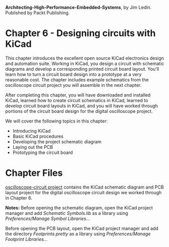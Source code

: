 __Architecting-High-Performance-Embedded-Systems__, by Jim Ledin. Published by Packt Publishing.
# Chapter 6 - Designing circuits with KiCad

This chapter introduces the excellent open source KiCad electronics design and automation suite. Working in KiCad, you design a circuit with schematic diagrams and develop a corresponding printed circuit board layout. You’ll learn how to turn a circuit board design into a prototype at a very reasonable cost. The chapter includes example schematics from the oscilloscope circuit project you will assemble in the next chapter.

After completing this chapter, you will have downloaded and installed KiCad, learned how to create circuit schematics in KiCad, learned to develop circuit board layouts in KiCad, and you will have worked through portions of the circuit board design for the digital oscilloscope project.

We will cover the following topics in this chapter: 
* Introducing KiCad
* Basic KiCad procedures
* Developing the project schematic diagram
* Laying out the PCB
* Prototyping the circuit board

# Chapter Files

[oscilloscope-circuit project](src/oscilloscope-circuit) contains the KiCad schematic diagram and PCB layout project for the digital oscilloscope circuit design we worked through in Chapter 6.

__Notes:__
Before opening the schematic diagram, open the KiCad project manager and add *Schematic Symbols.lib* as a library using *Preferences/Manage Symbol Libraries...*

Before opening the PCB layout, open the KiCad project manager and add the directory *Footprints.pretty* as a library using *Preferences/Manage Footprint Libraries...*
